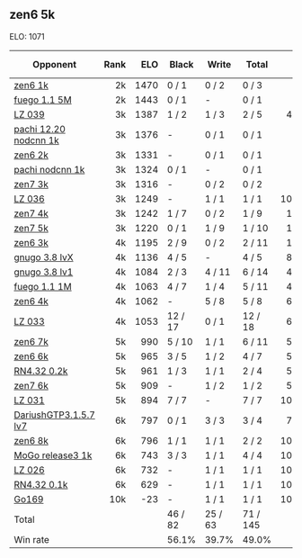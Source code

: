 ## zen6 5k ##

ELO: 1071

Opponent | Rank | ELO | Black | Write | Total | Win rate
---------|-----:|----:|-------|-------|-------|-------:
[zen6 1k](zen6%201k.md) | 2k | 1470 | 0 / 1 | 0 / 2 | 0 / 3 | 0.0%
[fuego 1.1 5M](fuego%201.1%205M.md) | 2k | 1443 | 0 / 1 | - | 0 / 1 | 0.0%
[LZ 039](LZ%20039.md) | 3k | 1387 | 1 / 2 | 1 / 3 | 2 / 5 | 40.0%
[pachi 12.20 nodcnn 1k](pachi%2012.20%20nodcnn%201k.md) | 3k | 1376 | - | 0 / 1 | 0 / 1 | 0.0%
[zen6 2k](zen6%202k.md) | 3k | 1331 | - | 0 / 1 | 0 / 1 | 0.0%
[pachi nodcnn 1k](pachi%20nodcnn%201k.md) | 3k | 1324 | 0 / 1 | - | 0 / 1 | 0.0%
[zen7 3k](zen7%203k.md) | 3k | 1316 | - | 0 / 2 | 0 / 2 | 0.0%
[LZ 036](LZ%20036.md) | 3k | 1249 | - | 1 / 1 | 1 / 1 | 100.0%
[zen7 4k](zen7%204k.md) | 3k | 1242 | 1 / 7 | 0 / 2 | 1 / 9 | 11.1%
[zen7 5k](zen7%205k.md) | 3k | 1220 | 0 / 1 | 1 / 9 | 1 / 10 | 10.0%
[zen6 3k](zen6%203k.md) | 4k | 1195 | 2 / 9 | 0 / 2 | 2 / 11 | 18.2%
[gnugo 3.8 lvX](gnugo%203.8%20lvX.md) | 4k | 1136 | 4 / 5 | - | 4 / 5 | 80.0%
[gnugo 3.8 lv1](gnugo%203.8%20lv1.md) | 4k | 1084 | 2 / 3 | 4 / 11 | 6 / 14 | 42.9%
[fuego 1.1 1M](fuego%201.1%201M.md) | 4k | 1063 | 4 / 7 | 1 / 4 | 5 / 11 | 45.5%
[zen6 4k](zen6%204k.md) | 4k | 1062 | - | 5 / 8 | 5 / 8 | 62.5%
[LZ 033](LZ%20033.md) | 4k | 1053 | 12 / 17 | 0 / 1 | 12 / 18 | 66.7%
[zen6 7k](zen6%207k.md) | 5k | 990 | 5 / 10 | 1 / 1 | 6 / 11 | 54.5%
[zen6 6k](zen6%206k.md) | 5k | 965 | 3 / 5 | 1 / 2 | 4 / 7 | 57.1%
[RN4.32 0.2k](RN4.32%200.2k.md) | 5k | 961 | 1 / 3 | 1 / 1 | 2 / 4 | 50.0%
[zen7 6k](zen7%206k.md) | 5k | 909 | - | 1 / 2 | 1 / 2 | 50.0%
[LZ 031](LZ%20031.md) | 5k | 894 | 7 / 7 | - | 7 / 7 | 100.0%
[DariushGTP3.1.5.7 lv7](DariushGTP3.1.5.7%20lv7.md) | 6k | 797 | 0 / 1 | 3 / 3 | 3 / 4 | 75.0%
[zen6 8k](zen6%208k.md) | 6k | 796 | 1 / 1 | 1 / 1 | 2 / 2 | 100.0%
[MoGo release3 1k](MoGo%20release3%201k.md) | 6k | 743 | 3 / 3 | 1 / 1 | 4 / 4 | 100.0%
[LZ 026](LZ%20026.md) | 6k | 732 | - | 1 / 1 | 1 / 1 | 100.0%
[RN4.32 0.1k](RN4.32%200.1k.md) | 6k | 629 | - | 1 / 1 | 1 / 1 | 100.0%
[Go169](Go169.md) | 10k | -23 | - | 1 / 1 | 1 / 1 | 100.0%
Total | | | 46 / 82 | 25 / 63 | 71 / 145 | 
Win rate| | | 56.1% | 39.7% | 49.0% | 
